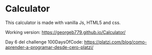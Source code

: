 # Calculator
This calculator is made with vanilla Js, HTML5 and css.




Working version:
https://georgeb779.github.io/Calculator/

Day 6 del challenge 100DaysOfCode: 
https://platzi.com/blog/como-aprender-a-programar-desde-cero-platzi/
